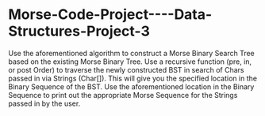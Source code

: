 # Morse-Code-Project----Data-Structures-Project-3
Use the aforementioned algorithm to construct a Morse Binary Search Tree based  on the existing Morse Binary Tree.   Use a recursive function (pre, in, or post Order) to traverse the newly constructed  BST in search of Chars passed in via Strings (Char[]). This will give you the specified  location in the Binary Sequence of the BST.  Use the aforementioned location in the Binary Sequence to print out the appropriate Morse Sequence for the Strings passed in by the user. 
